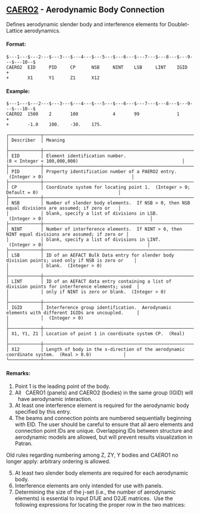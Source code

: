 ## [CAERO2](https://help.hexagonmi.com/bundle/MSC_Nastran_2022.4/page/Nastran_Combined_Book/qrg/bulkc1/TOC.CAERO2.xhtml) - Aerodynamic Body Connection

Defines aerodynamic slender body and interference elements for Doublet-Lattice aerodynamics.

#### Format:

```nastran
$---1---$---2---$---3---$---4---$---5---$---6---$---7---$---8---$---9---$---10--$
CAERO2  EID     PID     CP      NSB     NINT    LSB     LINT    IGID    +       
+       X1      Y1      Z1      X12                                             
```

#### Example:

```nastran
$---1---$---2---$---3---$---4---$---5---$---6---$---7---$---8---$---9---$---10--$
CAERO2  1500    2       100             4       99              1       +       
+       -1.0    100.    -30.    175.                                            
```

```text
┌────────────┬──────────────────────────────────────────────────────────────────────────────────────────────────┐
│ Describer  │ Meaning                                                                                          │
├────────────┼──────────────────────────────────────────────────────────────────────────────────────────────────┤
│ EID        │ Element identification number. (0 < Integer < 100,000,000)                                       │
├────────────┼──────────────────────────────────────────────────────────────────────────────────────────────────┤
│ PID        │ Property identification number of a PAERO2 entry.  (Integer > 0)                                 │
├────────────┼──────────────────────────────────────────────────────────────────────────────────────────────────┤
│ CP         │ Coordinate system for locating point 1.  (Integer > 0; Default = 0)                              │
├────────────┼──────────────────────────────────────────────────────────────────────────────────────────────────┤
│ NSB        │ Number of slender body elements.  If NSB > 0, then NSB equal divisions are assumed; if zero or   │
│            │ blank, specify a list of divisions in LSB.  (Integer > 0)                                        │
├────────────┼──────────────────────────────────────────────────────────────────────────────────────────────────┤
│ NINT       │ Number of interference elements.  If NINT > 0, then NINT equal divisions are assumed; if zero or │
│            │ blank, specify a list of divisions in LINT.  (Integer > 0)                                       │
├────────────┼──────────────────────────────────────────────────────────────────────────────────────────────────┤
│ LSB        │ ID of an AEFACT Bulk Data entry for slender body division points; used only if NSB is zero or    │
│            │ blank.  (Integer > 0)                                                                            │
├────────────┼──────────────────────────────────────────────────────────────────────────────────────────────────┤
│ LINT       │ ID of an AEFACT data entry containing a list of division points for interference elements; used  │
│            │ only if NINT is zero or blank.  (Integer > 0)                                                    │
├────────────┼──────────────────────────────────────────────────────────────────────────────────────────────────┤
│ IGID       │ Interference group identification.  Aerodynamic elements with different IGIDs are uncoupled.     │
│            │  (Integer > 0)                                                                                   │
├────────────┼──────────────────────────────────────────────────────────────────────────────────────────────────┤
│ X1, Y1, Z1 │ Location of point 1 in coordinate system CP.  (Real)                                             │
├────────────┼──────────────────────────────────────────────────────────────────────────────────────────────────┤
│ X12        │ Length of body in the x-direction of the aerodynamic coordinate system.  (Real > 0.0)            │
└────────────┴──────────────────────────────────────────────────────────────────────────────────────────────────┘
```

#### Remarks:

1. Point 1 is the leading point of the body.
2. All   CAERO1 (panels) and CAERO2 (bodies) in the same group (IGID) will   have aerodynamic interaction.
3. At least one interference element is required for the aerodynamic body specified by this entry.
4. The beams and connection points are numbered sequentially beginning with EID. The user should be careful to ensure that all aero elements and connection point IDs are unique. Overlapping IDs between structure and aerodynamic models are allowed, but will prevent results visualization in Patran.

Old rules regarding numbering among Z, ZY, Y bodies and CAERO1 no longer apply: arbitrary ordering is allowed.

5. At least two slender body elements are required for each aerodynamic body.
6. Interference elements are only intended for use with panels.
7. Determining the size of the j-set (i.e., the number of aerodynamic elements) is essential to input D1JE and D2JE matrices.  Use the following expressions for locating the proper row in the two matrices:

